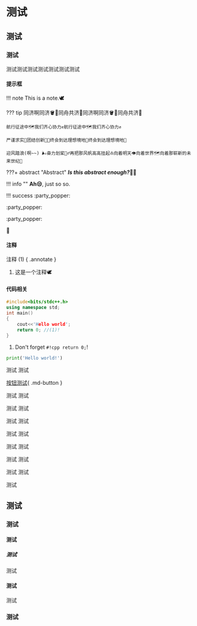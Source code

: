 # 测试

## 测试

### 测试

测试测试测试测试测试测试测试

#### 提示框

!!! note
    This is a note.🕊️

??? tip
    同济啊同济🪣🐔同舟共济🚢同济啊同济🪣🐔同舟共济🚢

    航行征途中🗺️我们齐心协力✊航行征途中🗺️我们齐心协力✊

    严谨求实🔬团结创新🧑‍🔬终会到达理想境地🤡终会到达理想境地🤡

    迎风踏浪(啊~~) 🌬️奋力划桨🚣‍♂️再把那风帆高高挂起⛵向着明天👁️向着世界🗺️向着那崭新的未来世纪👤

???+ abstract "Abstract"
    ***Is this abstract enough?***🥚🐔

!!! info ""
    **Ah😒**, just so so.

!!! success 
    :party_popper:

:party_popper:

:party_popper: 

🎉

#### 注释 

注释 (1)
{ .annotate }

1. 这是一个注释🕊️

#### 代码相关

```cpp linenums="1" hl_lines="5 6"
#include<bits/stdc++.h>
using namespace std;
int main()
{
    cout<<'Hello world';
    return 0; //(1)!
}
```

1. Don't forget `#!cpp return 0;`!


```python title="测试"
print('Hello world!')
```
测试
测试

[按钮测试](https://www.bilibili.com/video/BV1Hm4y1t7va/?spm_id_from=333.337.search-card.all.click&vd_source=d9491af5ca70c1169a1cb7471f62883c){ .md-button }



测试
测试

测试
测试

测试
测试

测试
测试

测试
测试

测试
测试

测试
测试

测试


## 测试

### 测试

#### 测试

##### 测试

测试

#### 测试

测试

### 测试